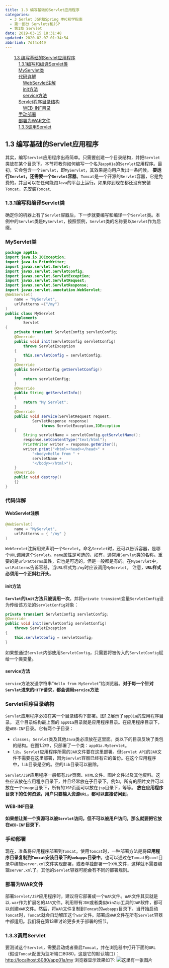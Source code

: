 ```yaml
---
title: 1.3 编写基础的Servlet应用程序
categories: 
  - 3 Serlet JSP和Spring MVC初学指南
  - 第一部分 Servlets和JSP
  - 第1章 Servlet
date: 2019-03-15 18:31:48
updated: 2020-02-07 01:34:54
abbrlink: 7df4c449
---
```

<div id='my_toc'><a href="/JavaReadingNotes/7df4c449/#1-3-编写基础的Servlet应用程序" class="header_2">1.3 编写基础的Servlet应用程序</a>&nbsp;<br><a href="/JavaReadingNotes/7df4c449/#1-3-1编写和编译Servlet类" class="header_3">1.3.1编写和编译Servlet类</a>&nbsp;<br><a href="/JavaReadingNotes/7df4c449/#MyServlet类" class="header_3">MyServlet类</a>&nbsp;<br><a href="/JavaReadingNotes/7df4c449/#代码详解" class="header_3">代码详解</a>&nbsp;<br><a href="/JavaReadingNotes/7df4c449/#WebServlet注解" class="header_4">WebServlet注解</a>&nbsp;<br><a href="/JavaReadingNotes/7df4c449/#init方法" class="header_4">init方法</a>&nbsp;<br><a href="/JavaReadingNotes/7df4c449/#service方法" class="header_4">service方法</a>&nbsp;<br><a href="/JavaReadingNotes/7df4c449/#Servlet程序目录结构" class="header_3">Servlet程序目录结构</a>&nbsp;<br><a href="/JavaReadingNotes/7df4c449/#WEB-INF目录" class="header_4">WEB-INF目录</a>&nbsp;<br><a href="/JavaReadingNotes/7df4c449/#手动部署" class="header_3">手动部署</a>&nbsp;<br><a href="/JavaReadingNotes/7df4c449/#部署为WAR文件" class="header_3">部署为WAR文件</a>&nbsp;<br><a href="/JavaReadingNotes/7df4c449/#1-3-3调用Servlet" class="header_3">1.3.3调用Servlet</a>&nbsp;<br></div>
<style>.header_1{margin-left: 1em;}.header_2{margin-left: 2em;}.header_3{margin-left: 3em;}.header_4{margin-left: 4em;}.header_5{margin-left: 5em;}.header_6{margin-left: 6em;}</style>
<!--more-->
<script>if (navigator.platform.search('arm')==-1){document.getElementById('my_toc').style.display = 'none';}var e,p = document.getElementsByTagName('p');while (p.length>0) {e = p[0];e.parentElement.removeChild(e);}</script>

<!--end-->
<!--SSTStart-->
## 1.3 编写基础的Servlet应用程序 ##
其实，编写`Servlet`应用程序出奇简单。只需要创建一个目录结构，并把`Servlet`类放在某个目录下。本节将教你如何编写一个名为`app01a`的`Servlet`应用程序。最初，它会包含一个`Servlet`，即`MyServlet`，其效果是向用户发出一条问候。 **要运行`Servlet`，还需要一个`Servlet`容器**。`Tomcat`是一个开源的`Servlet`容器，它是免费的，并且可以在任何能跑`Java`的平台上运行。如果你到现在都还没有安装 `Tomcat`，先安装`Tomcat`.
### 1.3.1编写和编译Servlet类 ###
确定你的机器上有了`Servlet`容器后，下一步就要编写和编译一个`Servlet`类。本例中的`Servlet`类是`MyServlet`，按照惯例，`Servlet`类的名称要以`Servlet`作为后缀。
### MyServlet类 ###
```java
package app01a;
import java.io.IOException;
import java.io.PrintWriter;
import javax.servlet.Servlet;
import javax.servlet.ServletConfig;
import javax.servlet.ServletException;
import javax.servlet.ServletRequest;
import javax.servlet.ServletResponse;
import javax.servlet.annotation.WebServlet;
@WebServlet(
    name = "MyServlet",
    urlPatterns ={"/my"}
)
public class MyServlet
    implements
        Servlet
{
    private transient ServletConfig servletConfig;
    @Override
    public void init(ServletConfig servletConfig) 
        throws ServletException
    {
        this.servletConfig = servletConfig;
    }
    @Override
    public ServletConfig getServletConfig()
    {
        return servletConfig;
    }
    @Override
    public String getServletInfo()
    {
        return "My Servlet";
    }
    @Override
    public void service(ServletRequest request,
            ServletResponse response)
                throws ServletException,IOException
    {
        String servletName = servletConfig.getServletName();
        response.setContentType("text/html");
        PrintWriter writer = response.getWriter();
        writer.print("<html><head></head>" +
            "<body>Hello from " + 
            servletName + 
            "</body></html>");
    }
    @Override
    public void destroy()
    {}
}
```
### 代码详解 ###
#### WebServlet注解 ####
```java
@WebServlet(
    name = "MyServlet",
    urlPatterns = { "/my" }
)
```
`WebServlet`注解用来声明一个`Servlet`。命名`Servlet`时，还可以告诉容器，是哪个`URL`调用这个`Servlet`。`name`属性是可选的，如有，通常用`Servlet`类的名称。重要的是`urlPatterns`属性，它也是可选的，但是一般都是有的。在`MyServlet`中，`urlPatterns`告诉容器，当`URL`样式为:`/my`时应该调用`MyServlet`。
注意，**`URL`样式必须用一个正斜杠开头**。

#### init方法 ####
**`Servlet`的`init`方法只被调用一次**，并将`private transient`变量`ServletConfig`设为传给该方法的`ServletConfig`对象：
```java
private transient ServletConfig servletConfig;
@Override
public void init(ServletConfig servletConfig) 
    throws ServletException
{
    this.servletConfig = servletConfig;
}
```
如果想通过`Servlet`内部使用`ServletConfig`，只需要将被传入的`ServletConfig`赋给一个类变量。
#### service方法 ####
`service`方法发送字符串“`Hello from MyServlet`”给浏览器。**对于每一个针对`Servlet`进来的`HTTP`请求，都会调用`service`方法**
### Servlet程序目录结构 ###
`Servlet`应用程序必须在某一个目录结构下部署。图1.2展示了`app01a`的应用程序目录。
这个目录结构最上面的 `app01a`目录就是应用程序目录。在应用程序目录下，是`WEB-INF`目录。它有两个子目录：
- `classes`。`Servlet`类及其他`Java`类必须放在这里面。类以下的目录反映了类包的结构。在图1.2中，只部署了一个类：`app01a.MyServlet`。
- `lib`。`Servlet`应用程序所需的`JAR`文件要在这里部署。但`Servlet API`的`JAR`文件不需要在这里部署，因为`Servlet`容器已经有它的备份。在这个应用程序中，`lib`目录是空的。空的`lib`目录可以删除。

`Servlet/JSP`应用程序一般都有`JSP`页面、`HTML`文件、图片文件以及其他资料。这些应该放在应用程序目录下，并且经常放在子目录下。例如，所有的图片文件可以放在一个`image`目录下，所有的`JSP`页面可以放在`jsp`目录下，等等。
**放在应用程序目录下的任何资源，用户只要输入资源`URL`，都可以直接访问到**。
#### WEB-INF目录 ####
**如果想让某一个资源可以被`Servlet`访问，但不可以被用户访问，那么就要把它放在`WEB-INF`目录下**。

### 手动部署 ###
现在，准备将应用程序部署到`Tomcat`。使用`Tomcat`时，一种部署方法是将**应用程序目录复制到`Tomcat`安装目录下的`webapps`目录中**。也可以通过在`Tomcat`的`conf`目录中编辑`server.xml`文件实现部署，或者单独部署一个`XML`文件，这样就不需要编辑`server.xml`了。其他的`Servlet`容器可能会有不同的部署规则。

### 部署为WAR文件 ###
部署`Servlet/JSP`应用程序时，建议将它部署成一个`WAR`文件。`WAR`文件其实就是以`.war`作为扩展名的`JAR`文件。利用带有`JDK`或者类似`WinZip`工具的`JAR`软件，都可以创建`WAR`文件。然后，将`WAR`文件复制到`Tomcat`的`webapps`目录下。当开始启动`Tomcat`时，`Tomcat`就会自动解压这个`war`文件。部署成`WAR`文件在所有`Servlet`容器中都适用。我们将在第13章讨论更多关于部署的细节。
### 1.3.3调用Servlet ###
要测试这个`Servlet`，需要启动或者重启`Tomcat`，并在浏览器中打开下面的`URL`（假设`Tomcat`配置为监听端口8080，这是它的默认端口）：
[http://localhost:8080/app01a/my](http://localhost:8080/app01a/my)
浏览器显示效果如下:
![这里有一张图片](https://image-1257720033.cos.ap-shanghai.myqcloud.com/blog/readbooknote/ServlerJSPAndSpring%20MVCChuXueZhiNan/Chapter1/5.png)

<!--SSTStop-->
